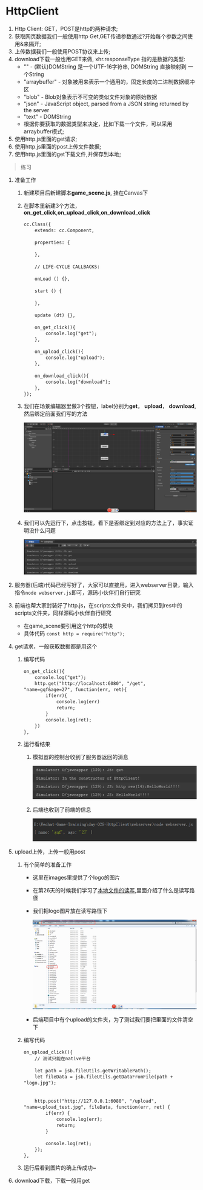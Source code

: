 # HttpClient

1. Http Client: GET，POST是http的两种请求;
2. 获取网页数据我们一般使用http Get,GET传递参数通过?开始每个参数之间使用&来隔开;
3. 上传数据我们一般使用POST协议来上传;
4. download下载一般也用GET来做, xhr.responseType 指的是数据的类型:
    * "" -  (默认)DOMString 是一个UTF-16字符串, DOMString 直接映射到 一个String
    * "arraybuffer" -  对象被用来表示一个通用的，固定长度的二进制数据缓冲区
    * "blob" -  Blob对象表示不可变的类似文件对象的原始数据
    * "json" -  JavaScript object, parsed from a JSON string returned by the server
    * "text" -  DOMString
    * 根据你要获取的数据类型来决定，比如下载一个文件，可以采用arraybuffer模式;
5. 使用http.js里面的get请求;
6. 使用http.js里面的post上传文件数据;
7. 使用http.js里面的get下载文件,并保存到本地;

> 练习
1. 准备工作
    1. 新建项目后新建脚本**game_scene.js**, 挂在Canvas下
    2. 在脚本里新建3个方法，**on_get_click**,**on_upload_click**,**on_download_click**
        ```
        cc.Class({
            extends: cc.Component,
        
            properties: {
        
            },
        
            // LIFE-CYCLE CALLBACKS:
        
            onLoad () {},
        
            start () {
        
            },
        
            update (dt) {},
        
            on_get_click(){
                console.log("get");
            },
        
            on_upload_click(){
                console.log("upload");
            },
        
            on_download_click(){
                console.log("download");
            },
        });
        ```
    3. 我们在场景编辑器里做3个按钮，label分别为**get**， **upload**， **download**,然后绑定前面我们写的方法
    
        ![](./images/做三个按钮并绑定方法.jpg) 
        
    4. 我们可以先运行下，点击按钮，看下是否绑定到对应的方法上了，事实证明没什么问题
    
        ![](./images/看控制台打印消息.jpg)   

2. 服务器(后端)代码已经写好了，大家可以直接用，进入webserver目录，输入指令`node webserver.js`即可，源码小伙伴们自行研究
3. 前端也帮大家封装好了http.js，在scripts文件夹中，我们拷贝到res中的scripts文件夹，同样源码小伙伴自行研究
    * 在game_scene要引用这个http的模块
    * 具体代码 `const http = require("http");`       
4. get请求，一般获取数据都是用这个
    1. 编写代码
        ```
        on_get_click(){
            console.log("get");
            http.get("http://localhost:6080", "/get", "name=gqf&age=27", function(err, ret){
                if(err){
                    console.log(err)
                    return;
                }
                console.log(ret);
            })
        },
        ```
    2. 运行看结果
        1. 模拟器的控制台收到了服务器返回的消息
        
            ![](./images/get请求服务器给出了回应.png)   
            
        2. 后端也收到了前端的信息 
        
            ![](./images/后端打印了前端的信息.jpg)      
        
5. upload上传，上传一般用post
    1. 有个简单的准备工作
        * 这里在images里提供了个logo的图片
        * 在第26天的时候我们学习了[本地文件的读写](../day-026-本地文件读写/00-本章目录.md),里面介绍了什么是读写路径
        * 我们把logo图片放在读写路径下
        
            ![](./images/把要上传的素材准备好.jpg)
            
        * 后端项目中有个upload的文件夹，为了测试我们要把里面的文件清空下    
            
    2. 编写代码
        ```
        on_upload_click(){
            // 测试只能在native平台
            
            let path = jsb.fileUtils.getWritablePath();
            let fileData = jsb.fileUtils.getDataFromFile(path + "logo.jpg");
    
            
            http.post("http://127.0.0.1:6080", "/upload", "name=upload_test.jpg", fileData, function(err, ret) {
                if(err) {
                    console.log(err);
                    return;
                }
    
                console.log(ret);
            });
        },
        ```
    3. 运行后看到图片的确上传成功~    

6. download下载，下载一般用get                    

    
